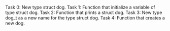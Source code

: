 Task 0: New type struct dog.
Task 1: Function that initialize a variable of type struct dog.
Task 2: Function that prints a struct dog.
Task 3: New type dog_t as a new name for the type struct dog.
Task 4: Function that creates a new dog.
